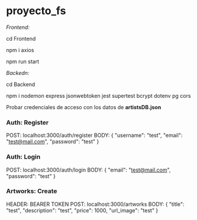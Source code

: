 # proyecto_fs

*Frontend:*

cd Frontend

npm i axios

npm run start

*Backedn:*

cd Backend

npm i nodemon express jsonwebtoken jest supertest bcrypt dotenv pg cors

Probar credenciales de acceso con los datos de **artistsDB.json**

### Auth: Register

POST: localhost:3000/auth/register
BODY: {
"username": "test",
"email": "test@mail.com",
"password": "test"
}

### Auth: Login

POST: localhost:3000/auth/login
BODY: {
"email": "test@mail.com",
"password": "test"
}

### Artworks: Create

HEADER: BEARER TOKEN
POST: localhost:3000/artworks
BODY: {
"title": "test",
"description": "test",
"price": 1000,
"url_image": "test"
}